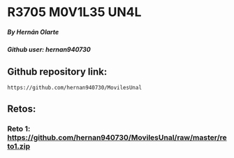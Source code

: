 # R3705 M0V1L35 UN4L
##### By Hernán Olarte
##### Github user: hernan940730

## Github repository link: 
    https://github.com/hernan940730/MovilesUnal

## Retos:
   ### Reto 1: https://github.com/hernan940730/MovilesUnal/raw/master/reto1.zip
        
